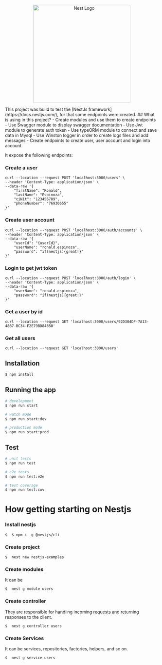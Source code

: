 <p align="center">
  <a href="http://nestjs.com/" target="blank"><img src="https://nestjs.com/img/logo_text.svg" width="320" alt="Nest Logo" /></a>
</p>
This project was build to test the [NestJs framework](https://docs.nestjs.com/), for that some endpoints were created.
## What is using in this project?
- Create modules and use them to create endpoints
- Use Swagger module to display swagger documentation
- Use Jwt module to generate auth token
- Use typeORM module to connect and save data in Mysql
- Use Winston logger in order to create logs files and add messages
- Create endpoints to create user, user account and login into account.


It expose the following endpoints:
### Create a user
```
curl --location --request POST 'localhost:3000/users' \
--header 'Content-Type: application/json' \
--data-raw '{
    "firstName": "Ronald",
    "lastName": "Espinoza",
    "ciNit": "123456789",
    "phoneNumber": "76930655"
}'
```
### Create user account
```
curl --location --request POST 'localhost:3000/auth/accounts' \
--header 'Content-Type: application/json' \
--data-raw '{
    "userId": "{userId}",
    "userName": "ronald.espinoza",
    "password": "if(nestjs){great!}"
}'
```
### Login to get jwt token
```
curl --location --request POST 'localhost:3000/auth/login' \
--header 'Content-Type: application/json' \
--data-raw '{    
    "userName": "ronald.espinoza",
    "password": "if(nestjs){great!}"
}'
```

### Get a user by id
```
curl --location --request GET 'localhost:3000/users/92D304DF-7A13-48B7-BC34-F2E79BD84850'
```
### Get all users
```
curl --location --request GET 'localhost:3000/users'
```

## Installation

```bash
$ npm install
```

## Running the app

```bash
# development
$ npm run start

# watch mode
$ npm run start:dev

# production mode
$ npm run start:prod
```

## Test

```bash
# unit tests
$ npm run test

# e2e tests
$ npm run test:e2e

# test coverage
$ npm run test:cov
```

# How getting starting on Nestjs

### Install nestjs

	$  $ npm i -g @nestjs/cli

### Create project

	$  nest new nestjs-examples

### Create modules
It can be 

    $  nest g module users

### Create controller
They are responsible for handling incoming requests and returning responses to the client.

    $  nest g controller users

### Create Services
It can be services, repositories, factories, helpers, and so on.

    $  nest g service users

